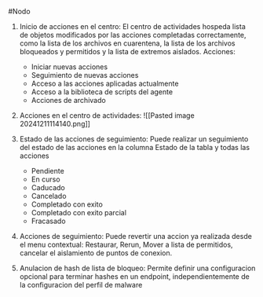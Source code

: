 #Nodo

1. Inicio de acciones en el centro: El centro de actividades hospeda lista de objetos modificados por las acciones completadas correctamente, como la lista de los archivos en cuarentena, la lista de los archivos bloqueados y permitidos y la lista de extremos aislados.
   Acciones:
   - Iniciar nuevas acciones
   - Seguimiento de nuevas acciones
   - Acceso a las acciones aplicadas actualmente
   - Acceso a la biblioteca de scripts del agente
   - Acciones de archivado

2. Acciones en el centro de actividades: 
   ![[Pasted image 20241211114140.png]]

3. Estado de las acciones de seguimiento: Puede realizar un seguimiento del estado de las acciones en la columna Estado de la tabla y todas las acciones
   - Pendiente
   - En curso
   - Caducado
   - Cancelado
   - Completado con exito
   - Completado con exito parcial
   - Fracasado

4. Acciones de seguimiento: Puede revertir una accion ya realizada desde el menu contextual: Restaurar, Rerun, Mover a lista de permitidos, cancelar el aislamiento de puntos de conexion.

5. Anulacion de hash de lista de bloqueo: Permite definir una configuracion opcional para terminar hashes en un endpoint, independientemente de la configuracion del perfil de malware